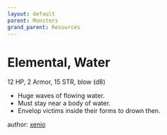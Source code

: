 ```yaml
---
layout: default
parent: Monsters
grand_parent: Resources
---
```

# Elemental, Water
12 HP, 2 Armor, 15 STR, blow (d8)  
- Huge waves of flowing water.  
- Must stay near a body of water.  
- Envelop victims inside their forms to drown then.  

author: [xenio](https://xenioinabottle.blogspot.com)
